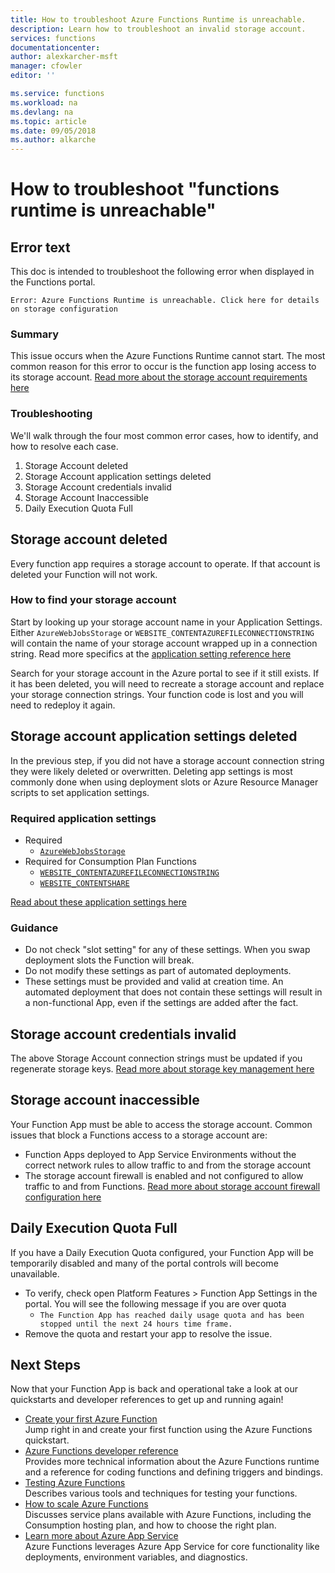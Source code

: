 ```yaml
---
title: How to troubleshoot Azure Functions Runtime is unreachable.
description: Learn how to troubleshoot an invalid storage account.
services: functions
documentationcenter: 
author: alexkarcher-msft
manager: cfowler
editor: ''

ms.service: functions
ms.workload: na
ms.devlang: na
ms.topic: article
ms.date: 09/05/2018
ms.author: alkarche
---
```


# How to troubleshoot "functions runtime is unreachable"


## Error text
This doc is intended to troubleshoot the following error when displayed in the Functions portal.

`Error: Azure Functions Runtime is unreachable. Click here for details on storage configuration`

### Summary
This issue occurs when the Azure Functions Runtime cannot start. The most common reason for this error to occur is the function app losing access to its storage account. [Read more about the storage account requirements here](https://docs.microsoft.com/azure/azure-functions/functions-create-function-app-portal#storage-account-requirements)

### Troubleshooting
We'll walk through the four most common error cases, how to identify, and how to resolve each case.

1. Storage Account deleted
1. Storage Account application settings deleted
1. Storage Account credentials invalid
1. Storage Account Inaccessible
1. Daily Execution Quota Full

## Storage account deleted

Every function app requires a storage account to operate. If that account is deleted your Function will not work.

### How to find your storage account

Start by looking up your storage account name in your Application Settings. Either `AzureWebJobsStorage` or `WEBSITE_CONTENTAZUREFILECONNECTIONSTRING` will contain the name of your storage account wrapped up in a connection string. Read more specifics at the [application setting reference here](https://docs.microsoft.com/azure/azure-functions/functions-app-settings#azurewebjobsstorage)

Search for your storage account in the Azure portal to see if it still exists. If it has been deleted, you will need to recreate a storage account and replace your storage connection strings. Your function code is lost and you will need to redeploy it again.

## Storage account application settings deleted

In the previous step, if you did not have a storage account connection string they were likely deleted or overwritten. Deleting app settings is most commonly done when using deployment slots or Azure Resource Manager scripts to set application settings.

### Required application settings

* Required
    * [`AzureWebJobsStorage`](https://docs.microsoft.com/azure/azure-functions/functions-app-settings#azurewebjobsstorage)
* Required for Consumption Plan Functions
    * [`WEBSITE_CONTENTAZUREFILECONNECTIONSTRING`](https://docs.microsoft.com/azure/azure-functions/functions-app-settings#websitecontentazurefileconnectionstring)
    * [`WEBSITE_CONTENTSHARE`](https://docs.microsoft.com/azure/azure-functions/functions-app-settings#websitecontentshare)

[Read about these application settings here](https://docs.microsoft.com/azure/azure-functions/functions-app-settings)

### Guidance

* Do not check "slot setting" for any of these settings. When you swap deployment slots the Function will break.
* Do not modify these settings as part of automated deployments.
* These settings must be provided and valid at creation time. An automated deployment that does not contain these settings will result in a non-functional App, even if the settings are added after the fact.

## Storage account credentials invalid

The above Storage Account connection strings must be updated if you regenerate storage keys. [Read more about storage key management here](https://docs.microsoft.com/azure/storage/common/storage-create-storage-account)

## Storage account inaccessible

Your Function App must be able to access the storage account. Common issues that block a Functions access to a storage account are:

* Function Apps deployed to App Service Environments without the correct network rules to allow traffic to and from the storage account
* The storage account firewall is enabled and not configured to allow traffic to and from Functions. [Read more about storage account firewall configuration here](https://docs.microsoft.com/azure/storage/common/storage-network-security?toc=%2fazure%2fstorage%2ffiles%2ftoc.json)

## Daily Execution Quota Full

If you have a Daily Execution Quota configured, your Function App will be temporarily disabled and many of the portal controls will become unavailable. 

* To verify, check open Platform Features > Function App Settings in the portal. You will see the following message if you are over quota
    * `The Function App has reached daily usage quota and has been stopped until the next 24 hours time frame.`
* Remove the quota and restart your app to resolve the issue.

## Next Steps

Now that your Function App is back and operational take a look at our quickstarts and developer references to get up and running again!

* [Create your first Azure Function](functions-create-first-azure-function.md)  
  Jump right in and create your first function using the Azure Functions quickstart. 
* [Azure Functions developer reference](functions-reference.md)  
  Provides more technical information about the Azure Functions runtime and a reference for coding functions and defining triggers and bindings.
* [Testing Azure Functions](functions-test-a-function.md)  
  Describes various tools and techniques for testing your functions.
* [How to scale Azure Functions](functions-scale.md)  
  Discusses service plans available with Azure Functions, including the Consumption hosting plan, and how to choose the right plan. 
* [Learn more about Azure App Service](../app-service/overview.md)  
  Azure Functions leverages Azure App Service for core functionality like deployments, environment variables, and diagnostics. 
